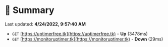 # 📖 Summary
Last updated: **4/24/2022, 9:57:40 AM**

- `GET` [https://uptimerfree.tk](https://uptimerfree.tk) - **Up** (3478ms)
- `GET` [https://monitoruptimer.tk](https://monitoruptimer.tk) - **Down** (29ms)
